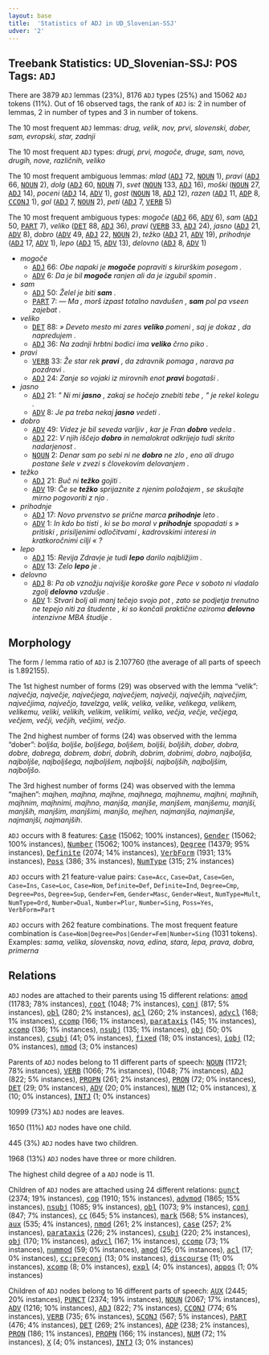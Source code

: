 ```yaml
---
layout: base
title:  'Statistics of ADJ in UD_Slovenian-SSJ'
udver: '2'
---
```


## Treebank Statistics: UD_Slovenian-SSJ: POS Tags: `ADJ`

There are 3879 `ADJ` lemmas (23%), 8176 `ADJ` types (25%) and 15062 `ADJ` tokens (11%).
Out of 16 observed tags, the rank of `ADJ` is: 2 in number of lemmas, 2 in number of types and 3 in number of tokens.

The 10 most frequent `ADJ` lemmas: <em>drug, velik, nov, prvi, slovenski, dober, sam, evropski, star, zadnji</em>

The 10 most frequent `ADJ` types:  <em>drugi, prvi, mogoče, druge, sam, novo, drugih, nove, različnih, veliko</em>

The 10 most frequent ambiguous lemmas: <em>mlad</em> (<tt><a href="sl_ssj-pos-ADJ.html">ADJ</a></tt> 72, <tt><a href="sl_ssj-pos-NOUN.html">NOUN</a></tt> 1), <em>pravi</em> (<tt><a href="sl_ssj-pos-ADJ.html">ADJ</a></tt> 66, <tt><a href="sl_ssj-pos-NOUN.html">NOUN</a></tt> 2), <em>dolg</em> (<tt><a href="sl_ssj-pos-ADJ.html">ADJ</a></tt> 60, <tt><a href="sl_ssj-pos-NOUN.html">NOUN</a></tt> 7), <em>svet</em> (<tt><a href="sl_ssj-pos-NOUN.html">NOUN</a></tt> 133, <tt><a href="sl_ssj-pos-ADJ.html">ADJ</a></tt> 16), <em>moški</em> (<tt><a href="sl_ssj-pos-NOUN.html">NOUN</a></tt> 27, <tt><a href="sl_ssj-pos-ADJ.html">ADJ</a></tt> 14), <em>poceni</em> (<tt><a href="sl_ssj-pos-ADJ.html">ADJ</a></tt> 14, <tt><a href="sl_ssj-pos-ADV.html">ADV</a></tt> 1), <em>gost</em> (<tt><a href="sl_ssj-pos-NOUN.html">NOUN</a></tt> 18, <tt><a href="sl_ssj-pos-ADJ.html">ADJ</a></tt> 12), <em>razen</em> (<tt><a href="sl_ssj-pos-ADJ.html">ADJ</a></tt> 11, <tt><a href="sl_ssj-pos-ADP.html">ADP</a></tt> 8, <tt><a href="sl_ssj-pos-CCONJ.html">CCONJ</a></tt> 1), <em>gol</em> (<tt><a href="sl_ssj-pos-ADJ.html">ADJ</a></tt> 7, <tt><a href="sl_ssj-pos-NOUN.html">NOUN</a></tt> 2), <em>peti</em> (<tt><a href="sl_ssj-pos-ADJ.html">ADJ</a></tt> 7, <tt><a href="sl_ssj-pos-VERB.html">VERB</a></tt> 5)

The 10 most frequent ambiguous types:  <em>mogoče</em> (<tt><a href="sl_ssj-pos-ADJ.html">ADJ</a></tt> 66, <tt><a href="sl_ssj-pos-ADV.html">ADV</a></tt> 6), <em>sam</em> (<tt><a href="sl_ssj-pos-ADJ.html">ADJ</a></tt> 50, <tt><a href="sl_ssj-pos-PART.html">PART</a></tt> 7), <em>veliko</em> (<tt><a href="sl_ssj-pos-DET.html">DET</a></tt> 88, <tt><a href="sl_ssj-pos-ADJ.html">ADJ</a></tt> 36), <em>pravi</em> (<tt><a href="sl_ssj-pos-VERB.html">VERB</a></tt> 33, <tt><a href="sl_ssj-pos-ADJ.html">ADJ</a></tt> 24), <em>jasno</em> (<tt><a href="sl_ssj-pos-ADJ.html">ADJ</a></tt> 21, <tt><a href="sl_ssj-pos-ADV.html">ADV</a></tt> 8), <em>dobro</em> (<tt><a href="sl_ssj-pos-ADV.html">ADV</a></tt> 49, <tt><a href="sl_ssj-pos-ADJ.html">ADJ</a></tt> 22, <tt><a href="sl_ssj-pos-NOUN.html">NOUN</a></tt> 2), <em>težko</em> (<tt><a href="sl_ssj-pos-ADJ.html">ADJ</a></tt> 21, <tt><a href="sl_ssj-pos-ADV.html">ADV</a></tt> 19), <em>prihodnje</em> (<tt><a href="sl_ssj-pos-ADJ.html">ADJ</a></tt> 17, <tt><a href="sl_ssj-pos-ADV.html">ADV</a></tt> 1), <em>lepo</em> (<tt><a href="sl_ssj-pos-ADJ.html">ADJ</a></tt> 15, <tt><a href="sl_ssj-pos-ADV.html">ADV</a></tt> 13), <em>delovno</em> (<tt><a href="sl_ssj-pos-ADJ.html">ADJ</a></tt> 8, <tt><a href="sl_ssj-pos-ADV.html">ADV</a></tt> 1)


* <em>mogoče</em>
  * <tt><a href="sl_ssj-pos-ADJ.html">ADJ</a></tt> 66: <em>Obe napaki je <b>mogoče</b> popraviti s kirurškim posegom .</em>
  * <tt><a href="sl_ssj-pos-ADV.html">ADV</a></tt> 6: <em>Da je bil <b>mogoče</b> ranjen ali da je izgubil spomin .</em>
* <em>sam</em>
  * <tt><a href="sl_ssj-pos-ADJ.html">ADJ</a></tt> 50: <em>Želel je biti <b>sam</b> .</em>
  * <tt><a href="sl_ssj-pos-PART.html">PART</a></tt> 7: <em>— Ma , morš izpast totalno navdušen , <b>sam</b> pol pa vseen zajebat .</em>
* <em>veliko</em>
  * <tt><a href="sl_ssj-pos-DET.html">DET</a></tt> 88: <em>» Deveto mesto mi zares <b>veliko</b> pomeni , saj je dokaz , da napredujem .</em>
  * <tt><a href="sl_ssj-pos-ADJ.html">ADJ</a></tt> 36: <em>Na zadnji hrbtni bodici ima <b>veliko</b> črno piko .</em>
* <em>pravi</em>
  * <tt><a href="sl_ssj-pos-VERB.html">VERB</a></tt> 33: <em>Že star rek <b>pravi</b> , da zdravnik pomaga , narava pa pozdravi .</em>
  * <tt><a href="sl_ssj-pos-ADJ.html">ADJ</a></tt> 24: <em>Zanje so vojaki iz mirovnih enot <b>pravi</b> bogataši .</em>
* <em>jasno</em>
  * <tt><a href="sl_ssj-pos-ADJ.html">ADJ</a></tt> 21: <em>" Ni mi <b>jasno</b> , zakaj se hočejo znebiti tebe , " je rekel kolegu .</em>
  * <tt><a href="sl_ssj-pos-ADV.html">ADV</a></tt> 8: <em>Je pa treba nekaj <b>jasno</b> vedeti .</em>
* <em>dobro</em>
  * <tt><a href="sl_ssj-pos-ADV.html">ADV</a></tt> 49: <em>Videz je bil seveda varljiv , kar je Fran <b>dobro</b> vedela .</em>
  * <tt><a href="sl_ssj-pos-ADJ.html">ADJ</a></tt> 22: <em>V njih iščejo <b>dobro</b> in nemalokrat odkrijejo tudi skrito nadarjenost .</em>
  * <tt><a href="sl_ssj-pos-NOUN.html">NOUN</a></tt> 2: <em>Denar sam po sebi ni ne <b>dobro</b> ne zlo , eno ali drugo postane šele v zvezi s človekovim delovanjem .</em>
* <em>težko</em>
  * <tt><a href="sl_ssj-pos-ADJ.html">ADJ</a></tt> 21: <em>Buč ni <b>težko</b> gojiti .</em>
  * <tt><a href="sl_ssj-pos-ADV.html">ADV</a></tt> 19: <em>Če se <b>težko</b> sprijaznite z njenim položajem , se skušajte mirno pogovoriti z njo .</em>
* <em>prihodnje</em>
  * <tt><a href="sl_ssj-pos-ADJ.html">ADJ</a></tt> 17: <em>Novo prvenstvo se prične marca <b>prihodnje</b> leto .</em>
  * <tt><a href="sl_ssj-pos-ADV.html">ADV</a></tt> 1: <em>In kdo bo tisti , ki se bo moral v <b>prihodnje</b> spopadati s » pritiski , prisiljenimi odločitvami , kadrovskimi interesi in kratkoročnimi cilji « ?</em>
* <em>lepo</em>
  * <tt><a href="sl_ssj-pos-ADJ.html">ADJ</a></tt> 15: <em>Revija Zdravje je tudi <b>lepo</b> darilo najbližjim .</em>
  * <tt><a href="sl_ssj-pos-ADV.html">ADV</a></tt> 13: <em>Zelo <b>lepo</b> je .</em>
* <em>delovno</em>
  * <tt><a href="sl_ssj-pos-ADJ.html">ADJ</a></tt> 8: <em>Pa ob vznožju najvišje koroške gore Pece v soboto ni vladalo zgolj <b>delovno</b> vzdušje .</em>
  * <tt><a href="sl_ssj-pos-ADV.html">ADV</a></tt> 1: <em>Stvari bolj ali manj tečejo svojo pot , zato se podjetja trenutno ne tepejo niti za študente , ki so končali praktične oziroma <b>delovno</b> intenzivne MBA študije .</em>

## Morphology

The form / lemma ratio of `ADJ` is 2.107760 (the average of all parts of speech is 1.892155).

The 1st highest number of forms (29) was observed with the lemma “velik”: <em>največja, največje, največjega, največjem, največji, največjih, največjim, največjima, največjo, tavelzga, velik, velika, velike, velikega, velikem, velikemu, veliki, velikih, velikim, velikimi, veliko, večja, večje, večjega, večjem, večji, večjih, večjimi, večjo</em>.

The 2nd highest number of forms (24) was observed with the lemma “dober”: <em>boljša, boljše, boljšega, boljšem, boljši, boljših, dober, dobra, dobre, dobrega, dobrem, dobri, dobrih, dobrim, dobrimi, dobro, najboljša, najboljše, najboljšega, najboljšem, najboljši, najboljših, najboljšim, najboljšo</em>.

The 3rd highest number of forms (24) was observed with the lemma “majhen”: <em>majhen, majhna, majhne, majhnega, majhnemu, majhni, majhnih, majhnim, majhnimi, majhno, manjša, manjše, manjšem, manjšemu, manjši, manjših, manjšim, manjšimi, manjšo, mejhen, najmanjša, najmanjše, najmanjši, najmanjših</em>.

`ADJ` occurs with 8 features: <tt><a href="sl_ssj-feat-Case.html">Case</a></tt> (15062; 100% instances), <tt><a href="sl_ssj-feat-Gender.html">Gender</a></tt> (15062; 100% instances), <tt><a href="sl_ssj-feat-Number.html">Number</a></tt> (15062; 100% instances), <tt><a href="sl_ssj-feat-Degree.html">Degree</a></tt> (14379; 95% instances), <tt><a href="sl_ssj-feat-Definite.html">Definite</a></tt> (2074; 14% instances), <tt><a href="sl_ssj-feat-VerbForm.html">VerbForm</a></tt> (1931; 13% instances), <tt><a href="sl_ssj-feat-Poss.html">Poss</a></tt> (386; 3% instances), <tt><a href="sl_ssj-feat-NumType.html">NumType</a></tt> (315; 2% instances)

`ADJ` occurs with 21 feature-value pairs: `Case=Acc`, `Case=Dat`, `Case=Gen`, `Case=Ins`, `Case=Loc`, `Case=Nom`, `Definite=Def`, `Definite=Ind`, `Degree=Cmp`, `Degree=Pos`, `Degree=Sup`, `Gender=Fem`, `Gender=Masc`, `Gender=Neut`, `NumType=Mult`, `NumType=Ord`, `Number=Dual`, `Number=Plur`, `Number=Sing`, `Poss=Yes`, `VerbForm=Part`

`ADJ` occurs with 262 feature combinations.
The most frequent feature combination is `Case=Nom|Degree=Pos|Gender=Fem|Number=Sing` (1031 tokens).
Examples: <em>sama, velika, slovenska, nova, edina, stara, lepa, prava, dobra, primerna</em>


## Relations

`ADJ` nodes are attached to their parents using 15 different relations: <tt><a href="sl_ssj-dep-amod.html">amod</a></tt> (11783; 78% instances), <tt><a href="sl_ssj-dep-root.html">root</a></tt> (1048; 7% instances), <tt><a href="sl_ssj-dep-conj.html">conj</a></tt> (817; 5% instances), <tt><a href="sl_ssj-dep-obl.html">obl</a></tt> (280; 2% instances), <tt><a href="sl_ssj-dep-acl.html">acl</a></tt> (260; 2% instances), <tt><a href="sl_ssj-dep-advcl.html">advcl</a></tt> (168; 1% instances), <tt><a href="sl_ssj-dep-ccomp.html">ccomp</a></tt> (166; 1% instances), <tt><a href="sl_ssj-dep-parataxis.html">parataxis</a></tt> (145; 1% instances), <tt><a href="sl_ssj-dep-xcomp.html">xcomp</a></tt> (136; 1% instances), <tt><a href="sl_ssj-dep-nsubj.html">nsubj</a></tt> (135; 1% instances), <tt><a href="sl_ssj-dep-obj.html">obj</a></tt> (50; 0% instances), <tt><a href="sl_ssj-dep-csubj.html">csubj</a></tt> (41; 0% instances), <tt><a href="sl_ssj-dep-fixed.html">fixed</a></tt> (18; 0% instances), <tt><a href="sl_ssj-dep-iobj.html">iobj</a></tt> (12; 0% instances), <tt><a href="sl_ssj-dep-nmod.html">nmod</a></tt> (3; 0% instances)

Parents of `ADJ` nodes belong to 11 different parts of speech: <tt><a href="sl_ssj-pos-NOUN.html">NOUN</a></tt> (11721; 78% instances), <tt><a href="sl_ssj-pos-VERB.html">VERB</a></tt> (1066; 7% instances),  (1048; 7% instances), <tt><a href="sl_ssj-pos-ADJ.html">ADJ</a></tt> (822; 5% instances), <tt><a href="sl_ssj-pos-PROPN.html">PROPN</a></tt> (261; 2% instances), <tt><a href="sl_ssj-pos-PRON.html">PRON</a></tt> (72; 0% instances), <tt><a href="sl_ssj-pos-DET.html">DET</a></tt> (29; 0% instances), <tt><a href="sl_ssj-pos-ADV.html">ADV</a></tt> (20; 0% instances), <tt><a href="sl_ssj-pos-NUM.html">NUM</a></tt> (12; 0% instances), <tt><a href="sl_ssj-pos-X.html">X</a></tt> (10; 0% instances), <tt><a href="sl_ssj-pos-INTJ.html">INTJ</a></tt> (1; 0% instances)

10999 (73%) `ADJ` nodes are leaves.

1650 (11%) `ADJ` nodes have one child.

445 (3%) `ADJ` nodes have two children.

1968 (13%) `ADJ` nodes have three or more children.

The highest child degree of a `ADJ` node is 11.

Children of `ADJ` nodes are attached using 24 different relations: <tt><a href="sl_ssj-dep-punct.html">punct</a></tt> (2374; 19% instances), <tt><a href="sl_ssj-dep-cop.html">cop</a></tt> (1910; 15% instances), <tt><a href="sl_ssj-dep-advmod.html">advmod</a></tt> (1865; 15% instances), <tt><a href="sl_ssj-dep-nsubj.html">nsubj</a></tt> (1085; 9% instances), <tt><a href="sl_ssj-dep-obl.html">obl</a></tt> (1073; 9% instances), <tt><a href="sl_ssj-dep-conj.html">conj</a></tt> (847; 7% instances), <tt><a href="sl_ssj-dep-cc.html">cc</a></tt> (645; 5% instances), <tt><a href="sl_ssj-dep-mark.html">mark</a></tt> (568; 5% instances), <tt><a href="sl_ssj-dep-aux.html">aux</a></tt> (535; 4% instances), <tt><a href="sl_ssj-dep-nmod.html">nmod</a></tt> (261; 2% instances), <tt><a href="sl_ssj-dep-case.html">case</a></tt> (257; 2% instances), <tt><a href="sl_ssj-dep-parataxis.html">parataxis</a></tt> (226; 2% instances), <tt><a href="sl_ssj-dep-csubj.html">csubj</a></tt> (220; 2% instances), <tt><a href="sl_ssj-dep-obj.html">obj</a></tt> (170; 1% instances), <tt><a href="sl_ssj-dep-advcl.html">advcl</a></tt> (167; 1% instances), <tt><a href="sl_ssj-dep-ccomp.html">ccomp</a></tt> (73; 1% instances), <tt><a href="sl_ssj-dep-nummod.html">nummod</a></tt> (59; 0% instances), <tt><a href="sl_ssj-dep-amod.html">amod</a></tt> (25; 0% instances), <tt><a href="sl_ssj-dep-acl.html">acl</a></tt> (17; 0% instances), <tt><a href="sl_ssj-dep-cc-preconj.html">cc:preconj</a></tt> (13; 0% instances), <tt><a href="sl_ssj-dep-discourse.html">discourse</a></tt> (11; 0% instances), <tt><a href="sl_ssj-dep-xcomp.html">xcomp</a></tt> (8; 0% instances), <tt><a href="sl_ssj-dep-expl.html">expl</a></tt> (4; 0% instances), <tt><a href="sl_ssj-dep-appos.html">appos</a></tt> (1; 0% instances)

Children of `ADJ` nodes belong to 16 different parts of speech: <tt><a href="sl_ssj-pos-AUX.html">AUX</a></tt> (2445; 20% instances), <tt><a href="sl_ssj-pos-PUNCT.html">PUNCT</a></tt> (2374; 19% instances), <tt><a href="sl_ssj-pos-NOUN.html">NOUN</a></tt> (2067; 17% instances), <tt><a href="sl_ssj-pos-ADV.html">ADV</a></tt> (1216; 10% instances), <tt><a href="sl_ssj-pos-ADJ.html">ADJ</a></tt> (822; 7% instances), <tt><a href="sl_ssj-pos-CCONJ.html">CCONJ</a></tt> (774; 6% instances), <tt><a href="sl_ssj-pos-VERB.html">VERB</a></tt> (735; 6% instances), <tt><a href="sl_ssj-pos-SCONJ.html">SCONJ</a></tt> (567; 5% instances), <tt><a href="sl_ssj-pos-PART.html">PART</a></tt> (476; 4% instances), <tt><a href="sl_ssj-pos-DET.html">DET</a></tt> (269; 2% instances), <tt><a href="sl_ssj-pos-ADP.html">ADP</a></tt> (238; 2% instances), <tt><a href="sl_ssj-pos-PRON.html">PRON</a></tt> (186; 1% instances), <tt><a href="sl_ssj-pos-PROPN.html">PROPN</a></tt> (166; 1% instances), <tt><a href="sl_ssj-pos-NUM.html">NUM</a></tt> (72; 1% instances), <tt><a href="sl_ssj-pos-X.html">X</a></tt> (4; 0% instances), <tt><a href="sl_ssj-pos-INTJ.html">INTJ</a></tt> (3; 0% instances)

